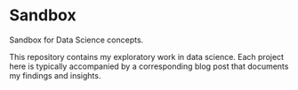 # Sandbox
Sandbox for Data Science concepts.

This repository contains my exploratory work in data science. Each project here is typically accompanied by a corresponding blog post that documents my findings and insights.
